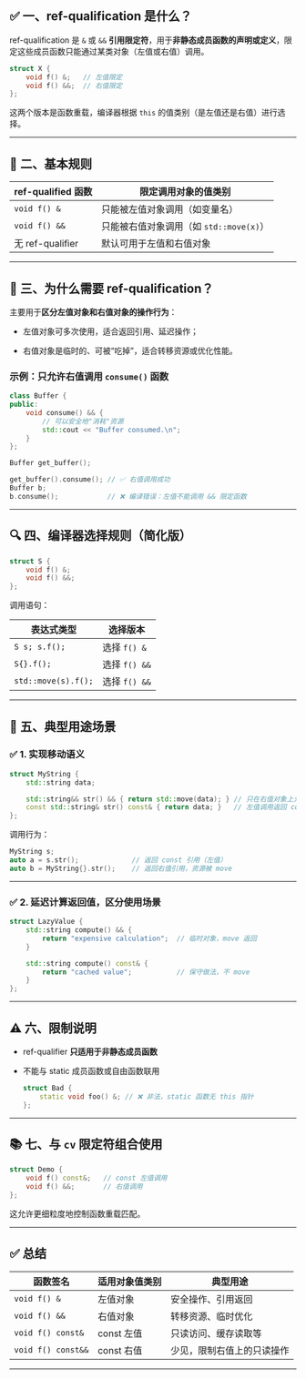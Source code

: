 
## ✅ 一、ref-qualification 是什么？

ref-qualification 是 `&` 或 `&&` **引用限定符**，用于**非静态成员函数的声明或定义**，限定这些成员函数只能通过某类对象（左值或右值）调用。

```cpp
struct X {
    void f() &;   // 左值限定
    void f() &&;  // 右值限定
};
```

这两个版本是函数重载，编译器根据 `this` 的值类别（是左值还是右值）进行选择。

---

## 📌 二、基本规则

| ref-qualified 函数 | 限定调用对象的值类别 |
| --- | --- |
| `void f() &` | 只能被左值对象调用（如变量名） |
| `void f() &&` | 只能被右值对象调用（如 `std::move(x)`） |
| 无 ref-qualifier | 默认可用于左值和右值对象 |

---

## 🧠 三、为什么需要 ref-qualification？

主要用于**区分左值对象和右值对象的操作行为**：

-   左值对象可多次使用，适合返回引用、延迟操作；
    
-   右值对象是临时的、可被“吃掉”，适合转移资源或优化性能。
    

### 示例：只允许右值调用 `consume()` 函数

```cpp
class Buffer {
public:
    void consume() && {
        // 可以安全地"消耗"资源
        std::cout << "Buffer consumed.\n";
    }
};

Buffer get_buffer();

get_buffer().consume(); // ✅ 右值调用成功
Buffer b;
b.consume();            // ❌ 编译错误：左值不能调用 && 限定函数
```

---

## 🔍 四、编译器选择规则（简化版）

```cpp
struct S {
    void f() &;
    void f() &&;
};
```

调用语句：

| 表达式类型 | 选择版本 |
| --- | --- |
| `S s; s.f();` | 选择 `f() &` |
| `S{}.f();` | 选择 `f() &&` |
| `std::move(s).f();` | 选择 `f() &&` |

---

## 🎯 五、典型用途场景

### ✅ 1. 实现移动语义

```cpp
struct MyString {
    std::string data;

    std::string&& str() && { return std::move(data); } // 只在右值对象上允许 move 出资源
    const std::string& str() const& { return data; }   // 左值调用返回 const 引用
};
```

调用行为：

```cpp
MyString s;
auto a = s.str();             // 返回 const 引用（左值）
auto b = MyString{}.str();    // 返回右值引用，资源被 move
```

---

### ✅ 2. 延迟计算返回值，区分使用场景

```cpp
struct LazyValue {
    std::string compute() && {
        return "expensive calculation";  // 临时对象，move 返回
    }

    std::string compute() const& {
        return "cached value";           // 保守做法，不 move
    }
};
```

---

## ⚠️ 六、限制说明

-   ref-qualifier **只适用于非静态成员函数**
    
-   不能与 static 成员函数或自由函数联用
    
    ```cpp
    struct Bad {
        static void foo() &; // ❌ 非法，static 函数无 this 指针
    };
    ```
    

---

## 📚 七、与 `cv` 限定符组合使用

```cpp
struct Demo {
    void f() const&;   // const 左值调用
    void f() &&;       // 右值调用
};
```

这允许更细粒度地控制函数重载匹配。

---

## ✅ 总结

| 函数签名 | 适用对象值类别 | 典型用途 |
| --- | --- | --- |
| `void f() &` | 左值对象 | 安全操作、引用返回 |
| `void f() &&` | 右值对象 | 转移资源、临时优化 |
| `void f() const&` | const 左值 | 只读访问、缓存读取等 |
| `void f() const&&` | const 右值 | 少见，限制右值上的只读操作 |

---